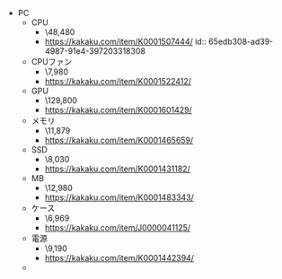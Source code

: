 - PC
	- CPU
		- \48,480
		- https://kakaku.com/item/K0001507444/
		  id:: 65edb308-ad39-4987-91e4-397203318308
	- CPUファン
		- \7,980
		- https://kakaku.com/item/K0001522412/
	- GPU
		- \129,800
		- https://kakaku.com/item/K0001601429/
	- メモリ
		- \11,879
		- https://kakaku.com/item/K0001465659/
	- SSD
		- \8,030
		- https://kakaku.com/item/K0001431182/
	- MB
		- \12,980
		- https://kakaku.com/item/K0001483343/
	- ケース
		- \6,969
		- https://kakaku.com/item/J0000041125/
	- 電源
		- \9,190
		- https://kakaku.com/item/K0001442394/
	-